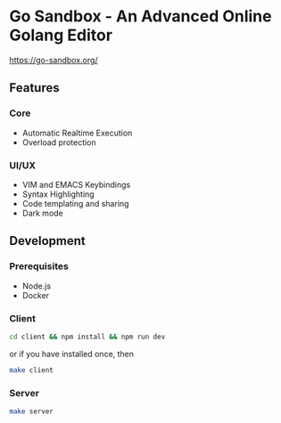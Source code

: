 # Go Sandbox - An Advanced Online Golang Editor

https://go-sandbox.org/

## Features

### Core

- Automatic Realtime Execution
- Overload protection

### UI/UX

- VIM and EMACS Keybindings
- Syntax Highlighting
- Code templating and sharing
- Dark mode

## Development

### Prerequisites

- Node.js
- Docker

### Client

```bash
cd client && npm install && npm run dev
```

or if you have installed once, then

```bash
make client
```

### Server

```bash
make server
```
